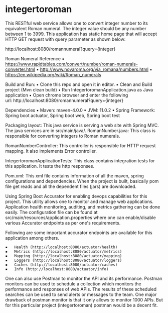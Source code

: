 # integertoroman

This RESTful web service allows one to convert integer number to its equivalent Roman numeral. The integer value should be any number between 1 to 3999. This application has static home page that will accept HTTP GET request with query parameter as shown below:

http://localhost:8080/romannumeral?query={integer}

Roman Numeral Reference 
	▪	https://www.rapidtables.com/convert/number/roman-numerals-converter.html
	▪	http://www.novaroma.org/via_romana/numbers.html
	▪	https://en.wikipedia.org/wiki/Roman_numerals

Build and Run:
	▪	Clone this repo and open it in editor.
	▪	Clean and Build project (Mvn clean build)
	▪	Run IntegertoromanApplication.java as Java application
	▪	Open chrome browser and enter the following url: http://localhost:8080/romannumeral?query={integer}

Dependencies
	▪	Maven: maven-4.0.0
	▪	JVM: 11.0.2 
	▪	Spring Framework: Spring boot actuator, Spring boot web, Spring boot test

Packaging layout:
This java service is serving a web site with Spring MVC. The java services are in src/main/java/. 
RomanNumber.java: This class is responsible for converting integers to Roman numerals. 

RomanNumberController: This controller is responsible for HTTP request mapping. It also implements Error controller.

IntegertoromanApplicationTests: This class contains integration tests for this application. It tests the http responses.

Pom.xml: This xml file contains information of all the maven, spring configurations and dependencies. When the project is built, basically pom file get reads and all the dependent files (jars) are downloaded.

Using Spring Boot Accurator for enabling devops capabilities for this project. This utility allows one to monitor and manage web applications. Application health monitoring, auditing, and metrics gathering can be done easily. The configuration file can be found at src/main/resources/application.properties where one can enable/disable various Accurator endpoints as per one's requirements.

Following are some important accurator endpoints are available for this application among others.

	▪	Health (http://localhost:8080/actuator/health)
	▪	Metrics (http://localhost:8080/actuator/metrics)
	▪	Mapping (http://localhost:8080/actuator/mapping)
	▪	Loggers (http://localhost:8080/actuator/loggers)
	▪	Caches (http://localhost:8080/actuator/caches)
	▪	Info (http://localhost:8080/actuator/info)

One can also use Postman to monitor the API and its performance. Postman monitors can be used to schedule a collection which monitors the performance and responses of web APIs. The results of these scheduled searches can be used to send alerts or messages to the team. One major drawback of postman monitor is that it only allows to monitor 1000 APIs. But for this particular project (integertoroman) postman would be a decent fit.
